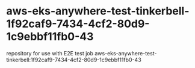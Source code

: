 # aws-eks-anywhere-test-tinkerbell-1f92caf9-7434-4cf2-80d9-1c9ebbf11fb0-43
repository for use with E2E test job aws-eks-anywhere-test-tinkerbell:1f92caf9-7434-4cf2-80d9-1c9ebbf11fb0-43
